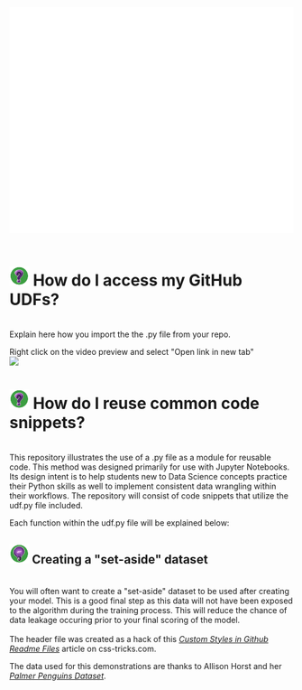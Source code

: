 <div align="center">
	<br>
		<img src="img/header.svg" width="800" height="400">
	<br>
</div>
<br>
<div>
	<h1><img src="img/question.png" width="35" /> How do I access my GitHub UDFs?</h1>
</div>
<br>
Explain here how you import the the .py file from your repo.  

Right click on the video preview and select "Open link in new tab"  
[<img src="https://img.youtube.com/vi/48OBj6DtYSk/hqdefault.jpg" width="600"  /> ](https://www.youtube.com/embed/G48OBj6DtYSk)


<div>
	<h1><img src="img/question.png" width="35" /> How do I reuse common code snippets?</h1>
</div>
<br>
This repository illustrates the use of a .py file as a module for reusable code. This method was designed primarily for use with Jupyter Notebooks. Its design intent is to help students new to Data Science concepts practice their Python skills as well to implement consistent data wrangling within their workflows. The repository will consist of code snippets that utilize the udf.py file included.  

Each function within the udf.py file will be explained below:  
<div>
	<h2><img src="img/bulb.png" width="35" /> Creating a "set-aside" dataset</h2>
</div>
<br>
You will often want to create a "set-aside" dataset to be used after creating your model. This is a good final step as this data will not have been exposed to the algorithm during the training process. This will reduce the chance of data leakage occuring prior to your final scoring of the model.  



<br>
<br>
The header file was created as a hack of this <a href="https://css-tricks.com/custom-styles-in-github-readmes/" target="_blank"><i>Custom Styles in Github Readme Files</i></a> article on css-tricks.com.  

The data used for this demonstrations are thanks to Allison Horst and her <a href="https://allisonhorst.github.io/palmerpenguins/" target="_blank"><i>Palmer Penguins Dataset</i></a>. 

